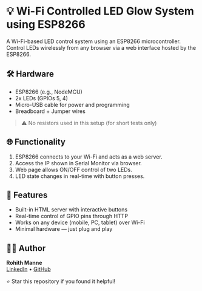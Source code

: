 # 💡 Wi-Fi Controlled LED Glow System using ESP8266
A Wi-Fi-based LED control system using an ESP8266 microcontroller. Control LEDs wirelessly from any browser via a web interface hosted by the ESP8266.

## 🛠️ Hardware
- ESP8266 (e.g., NodeMCU)
- 2x LEDs (GPIOs 5, 4)
- Micro-USB cable for power and programming
- Breadboard + Jumper wires

> ⚠️ No resistors used in this setup (for short tests only)

## 🌐 Functionality
1. ESP8266 connects to your Wi-Fi and acts as a web server.
2. Access the IP shown in Serial Monitor via browser.
3. Web page allows ON/OFF control of two LEDs.
4. LED state changes in real-time with button presses.

## 🔁 Features
- Built-in HTML server with interactive buttons
- Real-time control of GPIO pins through HTTP
- Works on any device (mobile, PC, tablet) over Wi-Fi
- Minimal hardware — just plug and play

## 👨‍💻 Author

**Rohith Manne**  
[LinkedIn](https://www.linkedin.com/in/rohith-manne) • [GitHub](https://github.com/Rohith3333)

⭐ Star this repository if you found it helpful!
